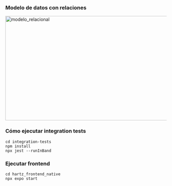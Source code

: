 
### Modelo de datos con relaciones
<img width="960" height="326" alt="modelo_relacional" src="https://github.com/user-attachments/assets/8089a702-b945-4834-b627-bee8a5b07149" />

### Cómo ejecutar integration tests
```
cd integration-tests
npm install
npx jest --runInBand
```

### Ejecutar frontend
```
cd hartz_frontend_native
npx expo start
```

